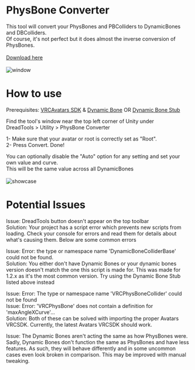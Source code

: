 # PhysBone Converter
This tool will convert your PhysBones and PBColliders to DynamicBones and DBColliders.<br>
Of course, it's not perfect but it does almost the inverse conversion of PhysBones.<br><br>
<a href=https://github.com/NinesLastGoal/PhysBone-Converter/releases/latest/download/PhysBoneConverter.unitypackage>Download here</a><br><br>
![window](https://raw.githubusercontent.com/Dreadrith/DreadScripts/main/Other/Info_Source/PhysBoneConverter/toolwindow.png)

# How to use
Prerequisites: <a href=https://vrchat.com/home/download>VRCAvatars SDK</a> & <a href=https://assetstore.unity.com/packages/tools/animation/dynamic-bone-16743>Dynamic Bone</a> OR <a href=https://github.com/VRLabs/Dynamic-Bones-Stub/releases/latest/download/Dynamic_Bones_v1.3.2_Stub.unitypackage>Dynamic Bone Stub</a><br>

Find the tool's window near the top left corner of Unity under<br>
DreadTools > Utility > PhysBone Converter

1- Make sure that your avatar or root is correctly set as "Root".<br>
2- Press Convert. Done!

You can optionally disable the "Auto" option for any setting and set your own value and curve.<br>
This will be the same value across all DynamicBones<br><br>
![showcase](https://raw.githubusercontent.com/Dreadrith/DreadScripts/main/Other/Info_Source/PhysBoneConverter/showcase.gif)

# Potential Issues
Issue: DreadTools button doesn't appear on the top toolbar<br>
Solution: Your project has a script error which prevents new scripts from loading. Check your console for errors and read them for details about what's causing them. Below are some common errors

Issue: Error: the type or namespace name 'DynamicBoneColliderBase' could not be found.<br>
Solution: You either don't have Dynamic Bones or your dynamic bones version doesn't match the one this script is made for. This was made for 1.2.x as it's the most common version. Try using the Dynamic Bone Stub listed above instead

Issue: Error: The type or namespace name 'VRCPhysBoneCollider' could not be found<br>
Issue: Error: 'VRCPhysBone' does not contain a definition for 'maxAngleXCurve'...<br>
Solution: Both of these can be solved with importing the proper Avatars VRCSDK. Currently, the latest Avatars VRCSDK should work.

Issue: The Dynamic Bones aren't acting the same as how PhysBones were.<br>
Sadly, Dynamic Bones don't function the same as PhysBones and have less features. As such, they will behave differently and in some uncommon cases even look broken in comparison. This may be improved with manual tweaking.
